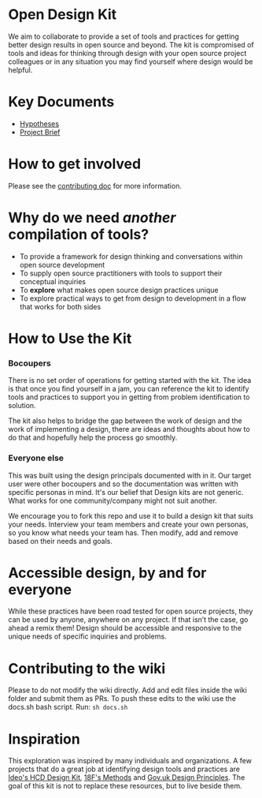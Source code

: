 # Open Design Kit
We aim to collaborate to provide a set of tools and practices for getting better design results in open source and beyond. The kit is compromised of tools and ideas for thinking through design with your open source project colleagues or in any situation you may find yourself where design would be helpful.


# Key Documents
- [Hypotheses](https://github.com/bocoup/opendesignkit/wiki/Hypotheses)
- [Project Brief](https://github.com/bocoup/opendesignkit/wiki/Open-Design-Kit:-Design-Brief)

# How to get involved
Please see the [contributing doc](https://github.com/bocoup/opendesignkit/blob/master/CONTRIBUTING.md) for more information.

# Why do we need *another* compilation of tools?
* To provide a framework for design thinking and conversations within open source development
* To supply open source practitioners with tools to support their conceptual inquiries
* To **explore** what makes open source design practices unique
* To explore practical ways to get from design to development in a flow that works for both sides

# How to Use the Kit
### Bocoupers
There is no set order of operations for getting started with the kit.  The idea is that once you find yourself in a jam, you can reference the kit to identify tools and practices to support you in getting from problem identification to solution.

The kit also helps to bridge the gap between the work of design and the work of implementing a design, there are ideas and thoughts about how to do that and hopefully help the process go smoothly.

### Everyone else
This was built using the design principals documented with in it. Our target user were other bocoupers and so the documentation was written with specific personas in mind. It's our belief that Design kits are not generic. What works for one community/company might not suit another.

We encourage you to fork this repo and use it to build a design kit that suits your needs. Interview your team members and create your own personas, so you know what needs your team has. Then modify, add and remove based on their needs and goals.


# Accessible design, by and for everyone
While these practices have been road tested for open source projects, they can be used by anyone, anywhere on any project. If that isn’t the case, go ahead a remix them! Design should be accessible and responsive to the unique needs of specific inquiries and problems.

# Contributing to the wiki
Please to do not modify the wiki directly.  Add and edit files inside the wiki folder and submit them as PRs.
To push these edits to the wiki use the docs.sh bash script.  Run: `sh docs.sh`


# Inspiration
This exploration was inspired by many individuals and organizations. A few projects that do a great job at identifying design tools and practices are [Ideo's HCD Design Kit](http://www.designkit.org/), [18F's Methods](https://methods.18f.gov/) and [Gov.uk Design Principles](https://www.gov.uk/design-principles). The goal of this kit is not to replace these resources, but to live beside them.
